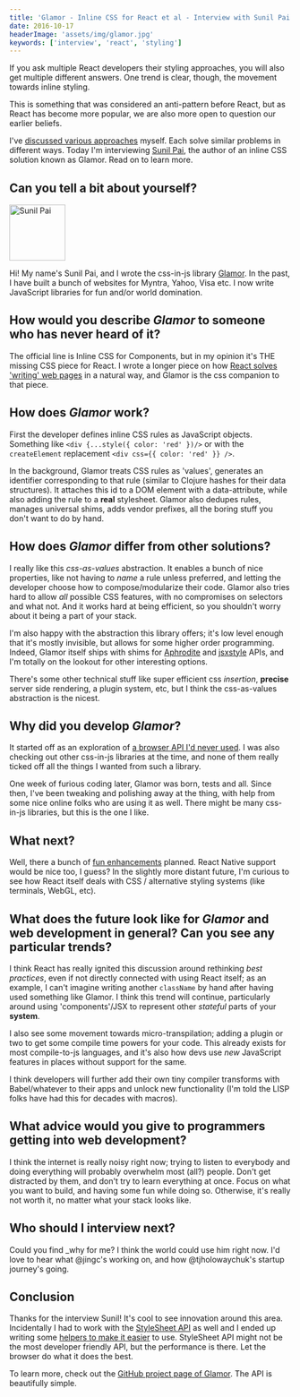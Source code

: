 ```yaml
---
title: 'Glamor - Inline CSS for React et al - Interview with Sunil Pai'
date: 2016-10-17
headerImage: 'assets/img/glamor.jpg'
keywords: ['interview', 'react', 'styling']
---
```


If you ask multiple React developers their styling approaches, you will also get multiple different answers. One trend is clear, though, the movement towards inline styling.

This is something that was considered an anti-pattern before React, but as React has become more popular, we are also more open to question our earlier beliefs.

I've [discussed various approaches](/react/advanced-techniques/styling-react/) myself. Each solve similar problems in different ways. Today I'm interviewing [Sunil Pai](https://twitter.com/threepointone), the author of an inline CSS solution known as Glamor. Read on to learn more.

## Can you tell a bit about yourself?

<p>
<span class="author">
  <img src="https://www.gravatar.com/avatar/6eadce66e218b83b484c5e1ee293f5b9?s=200" alt="Sunil Pai" class="author" width="100" height="100" />
</span>

Hi! My name's Sunil Pai, and I wrote the css-in-js library [Glamor](https://github.com/threepointone/glamor). In the past, I have built a bunch of websites for Myntra, Yahoo, Visa etc. I now write JavaScript libraries for fun and/or world domination.
</p>

## How would you describe *Glamor* to someone who has never heard of it?

The official line is Inline CSS for Components, but in my opinion it's THE missing CSS piece for React. I wrote a longer piece on how [React solves 'writing' web pages](https://gist.github.com/threepointone/c382856fd2e2c325f8d230e85d85499b) in a natural way, and Glamor is the css companion to that piece.

## How does *Glamor* work?

First the developer defines inline CSS rules as JavaScript objects. Something like `<div {...style({ color: 'red' })/>` or with the `createElement` replacement `<div css={{ color: 'red' }} />`.

In the background, Glamor treats CSS rules as 'values', generates an identifier corresponding to that rule (similar to Clojure hashes for their data structures). It attaches this id to a DOM element with a data-attribute, while also adding the rule to a **real** stylesheet. Glamor also dedupes rules, manages universal shims, adds vendor prefixes, all the boring stuff you don't want to do by hand.

## How does *Glamor* differ from other solutions?

I really like this *css-as-values* abstraction. It enables a bunch of nice properties, like not having to *name* a rule unless preferred, and letting the developer choose how to compose/modularize their code. Glamor also tries hard to allow *all* possible CSS features, with no compromises on selectors and what not. And it works hard at being efficient, so you shouldn't worry about it being a part of your stack.

I'm also happy with the abstraction this library offers; it's low level enough that it's mostly invisible, but allows for some higher order programming. Indeed, Glamor itself ships with shims for [Aphrodite](https://github.com/Khan/aphrodite) and [jsxstyle](https://github.com/smyte/jsxstyle) APIs, and I'm totally on the lookout for other interesting options.

There's some other technical stuff like super efficient css *insertion*, **precise** server side rendering, a plugin system, etc, but I think the css-as-values abstraction is the nicest.

## Why did you develop *Glamor*?

It started off as an exploration of [a browser API I'd never used](https://developer.mozilla.org/en-US/docs/Web/API/CSSStyleSheet). I was also checking out other css-in-js libraries at the time, and none of them really ticked off all the things I wanted from such a library.

One week of furious coding later, Glamor was born, tests and all. Since then, I've been tweaking and polishing away at the thing, with help from some nice online folks who are using it as well. There might be many css-in-js libraries, but this is the one I like.

## What next?

Well, there a bunch of [fun enhancements](https://github.com/threepointone/glamor/issues?q=is%3Aissue+is%3Aopen+label%3Aenhancement) planned. React Native support would be nice too, I guess? In the slightly more distant future, I'm curious to see how React itself deals with CSS / alternative styling systems (like terminals, WebGL, etc).

## What does the future look like for *Glamor* and web development in general? Can you see any particular trends?

I think React has really ignited this discussion around rethinking *best practices*, even if not directly connected with using React itself; as an example, I can't imagine writing another `className` by hand after having used something like Glamor. I think this trend will continue, particularly around using 'components'/JSX to represent other *stateful* parts of your **system**.

I also see some movement towards micro-transpilation; adding a plugin or two to get some compile time powers for your code. This already exists for most compile-to-js languages, and it's also how devs use *new* JavaScript features in places without support for the same.

I think developers will further add their own tiny compiler transforms with Babel/whatever to their apps and unlock new functionality (I'm told the LISP folks have had this for decades with macros).

## What advice would you give to programmers getting into web development?

I think the internet is really noisy right now; trying to listen to everybody and doing everything will probably overwhelm most (all?) people. Don't get distracted by them, and don't try to learn everything at once. Focus on what you want to build, and having some fun while doing so. Otherwise, it's really not worth it, no matter what your stack looks like.

## Who should I interview next?

Could you find \_why for me? I think the world could use him right now.
I'd love to hear what @jingc's working on, and how @tjholowaychuk's startup journey's going.

## Conclusion

Thanks for the interview Sunil! It's cool to see innovation around this area. Incidentally I had to work with the [StyleSheet API](https://developer.mozilla.org/en-US/docs/Web/API/CSSStyleSheet) as well and I ended up writing some [helpers to make it easier](https://www.npmjs.com/package/stylesheet-helpers) to use. StyleSheet API might not be the most developer friendly API, but the performance is there. Let the browser do what it does the best.

To learn more, check out the [GitHub project page of Glamor](https://github.com/threepointone/glamor). The API is beautifully simple.

